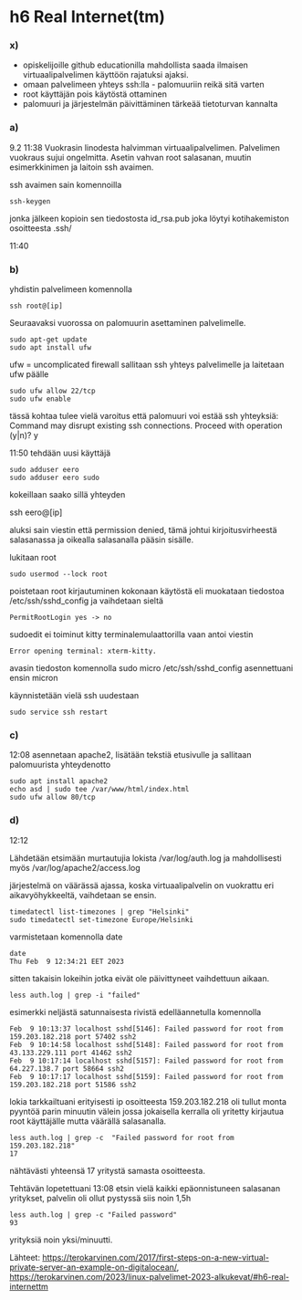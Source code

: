 # h6 Real Internet(tm)

### x)
- opiskelijoille github educationilla mahdollista saada ilmaisen virtuaalipalvelimen käyttöön rajatuksi ajaksi.
- omaan palvelimeen yhteys ssh:lla - palomuuriin reikä sitä varten
- root käyttäjän pois käytöstä ottaminen
- palomuuri ja järjestelmän päivittäminen tärkeää tietoturvan kannalta


### a)
9.2 11:38
Vuokrasin linodesta halvimman virtuaalipalvelimen. Palvelimen vuokraus sujui ongelmitta. Asetin vahvan root salasanan, muutin esimerkkinimen ja laitoin ssh avaimen.

ssh avaimen sain komennoilla
	
	ssh-keygen
	
jonka jälkeen kopioin sen tiedostosta id_rsa.pub joka löytyi kotihakemiston osoitteesta .ssh/ 

11:40
### b)
yhdistin palvelimeen komennolla
    
    ssh root@[ip]
    
Seuraavaksi vuorossa on palomuurin asettaminen palvelimelle.

    sudo apt-get update
    sudo apt install ufw

ufw = uncomplicated firewall
sallitaan ssh yhteys palvelimelle ja laitetaan ufw päälle

    sudo ufw allow 22/tcp
    sudo ufw enable

tässä kohtaa tulee vielä varoitus että palomuuri voi estää ssh yhteyksiä:
    Command may disrupt existing ssh connections. Proceed with operation (y|n)? y

11:50
tehdään uusi käyttäjä
    
    sudo adduser eero
    sudo adduser eero sudo

kokeillaan saako sillä yhteyden 

  ssh eero@[ip]

aluksi sain viestin että permission denied, tämä johtui kirjoitusvirheestä salasanassa ja oikealla salasanalla pääsin sisälle.

lukitaan root
    
    sudo usermod --lock root
    
poistetaan root kirjautuminen kokonaan käytöstä eli muokataan tiedostoa /etc/ssh/sshd_config ja vaihdetaan sieltä 
    
    PermitRootLogin yes -> no

sudoedit ei toiminut kitty terminalemulaattorilla vaan antoi viestin 
    
    Error opening terminal: xterm-kitty.

avasin tiedoston komennolla sudo micro /etc/ssh/sshd_config asennettuani ensin micron 

käynnistetään vielä ssh uudestaan 

    sudo service ssh restart

### c) 
12:08
asennetaan apache2, lisätään tekstiä etusivulle ja sallitaan palomuurista yhteydenotto
    
    sudo apt install apache2
	echo asd | sudo tee /var/www/html/index.html 
	sudo ufw allow 80/tcp

### d)
12:12

Lähdetään etsimään murtautujia lokista /var/log/auth.log ja mahdollisesti myös /var/log/apache2/access.log

järjestelmä on väärässä ajassa, koska virtuaalipalvelin on vuokrattu eri aikavyöhykkeeltä, vaihdetaan se ensin.

	timedatectl list-timezones | grep "Helsinki"
	sudo timedatectl set-timezone Europe/Helsinki
	
varmistetaan komennolla date

	date
	Thu Feb  9 12:34:21 EET 2023
	
sitten takaisin lokeihin jotka eivät ole päivittyneet vaihdettuun aikaan.

	less auth.log | grep -i "failed"

esimerkki neljästä satunnaisesta rivistä edelläannetulla komennolla

	Feb  9 10:13:37 localhost sshd[5146]: Failed password for root from 159.203.182.218 port 57402 ssh2
	Feb  9 10:14:58 localhost sshd[5148]: Failed password for root from 43.133.229.111 port 41462 ssh2
	Feb  9 10:17:14 localhost sshd[5157]: Failed password for root from 64.227.138.7 port 58664 ssh2
	Feb  9 10:17:17 localhost sshd[5159]: Failed password for root from 159.203.182.218 port 51586 ssh2

lokia tarkkailtuani erityisesti ip osoitteesta 159.203.182.218 oli tullut monta pyyntöä parin minuutin välein jossa jokaisella kerralla oli yritetty kirjautua root käyttäjälle mutta väärällä salasanalla.

	less auth.log | grep -c  "Failed password for root from 159.203.182.218"
	17

nähtävästi yhteensä 17 yritystä samasta osoitteesta.

Tehtävän lopetettuani 13:08 etsin vielä kaikki epäonnistuneen salasanan yritykset, palvelin oli ollut pystyssä siis noin 1,5h 

	less auth.log | grep -c "Failed password"
	93

yrityksiä noin yksi/minuutti.

Lähteet:
https://terokarvinen.com/2017/first-steps-on-a-new-virtual-private-server-an-example-on-digitalocean/, 
https://terokarvinen.com/2023/linux-palvelimet-2023-alkukevat/#h6-real-internettm

